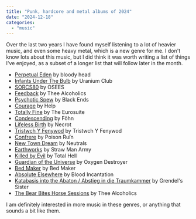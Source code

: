 ```yaml
---
title: "Punk, hardcore and metal albums of 2024"
date: "2024-12-18"
categories: 
  - "music"
---
```

Over the last two years I have found myself listening to a lot of heavier music, and even some heavy metal, which is a new genre for me. I don't know lots about this music, but I did think it was worth writing a list of things I've enjoyed, as a subset of a longer list that will follow later in the month.

* [Perpetual Eden](https://bloodyhead.bandcamp.com/album/perpetual-eden) by bloody head
* [Infants Under The Bulb](https://staticshockrecords.bandcamp.com/album/infants-under-the-bulb) by Uranium Club
* [SORCS80](https://ohsees.bandcamp.com/album/sorcs-80) by OSEES
* [Feedback](https://thee-alcoholics.bandcamp.com/album/feedback) by Thee Alcoholics
* [Psychotic Spew](https://blackends.bandcamp.com/album/psychotic-spew-2) by Black Ends
* [Courage](https://helpifuckingneedit.bandcamp.com/album/courage) by Help 
* [Totally Fine](https://theeurosuite.bandcamp.com/album/totally-fine) by The Eurosuite
* [Condescending](https://hypaethralrecords.bandcamp.com/album/condescending) by Föhn
* [Lifeless Birth](https://tankcrimes.bandcamp.com/album/lifeless-birth) by Necrot
* [Tristwch Y Fenywod](https://tristwchyfenywod.bandcamp.com/album/tristwch-y-fenywod) by Tristwch Y Fenywod
* [Confrere](https://poisonruin.bandcamp.com/album/confrere) by Poison Ruïn
* [New Town Dream](https://neutrals.bandcamp.com/album/new-town-dream) by Neutrals
* [Earthworks](https://d4mtlabsinc.bandcamp.com/album/earthworks) by Straw Man Army
* [Killed by Evil](https://totalpunkrecords.bandcamp.com/album/killed-by-evil-2) by Total Hell
* [Guardian of the Universe](https://oxygen-destroyer.bandcamp.com/album/guardian-of-the-universe) by Oxygen Destroyer
* [Bed Maker](https://bedmakerdc.bandcamp.com/album/s-t) by Bed Maker
* [Absolute Elsewhere](https://bloodincantation.bandcamp.com/album/absolute-elsewhere) by Blood Incantation
* [Katabasis into the Abaton / Abstieg in die Traumkammer](https://grendelssyster.bandcamp.com/album/katabasis-into-the-abaton-abstieg-in-die-traumkammer) by Grendel's Sister
* [The Bear Bites Horse Sessions](https://thee-alcoholics.bandcamp.com/album/bear-bites-horse-sessions) by Thee Alcoholics

I am definitely interested in more music in these genres, or anything that sounds a bit like them.